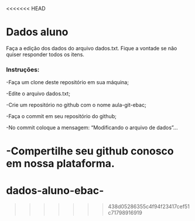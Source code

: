 <<<<<<< HEAD
# Dados aluno
Faça a edição dos dados do arquivo dados.txt. 
Fique a vontade se não quiser responder todos os itens. 

### Instruções: 

-Faça um clone deste repositório em sua máquina;

-Edite o arquivo dados.txt;

-Crie um repositório no github com o nome aula-git-ebac;

-Faça o commit em seu repositório do github;

-No commit coloque a mensagem: “Modificando o arquivo de dados”...

-Compertilhe seu github conosco em nossa plataforma.
=======
# dados-aluno-ebac-
>>>>>>> 438d05286355c4f94f23417cef51c71798916919
